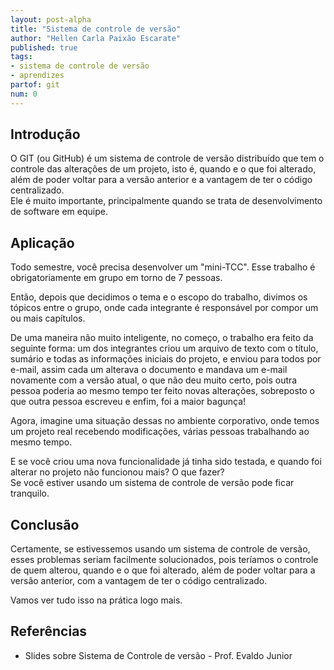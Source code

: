 ```yaml
---
layout: post-alpha
title: "Sistema de controle de versão"
author: "Hellen Carla Paixão Escarate"
published: true
tags:
- sistema de controle de versão 
- aprendizes
partof: git
num: 0
---
```


## Introdução

O GIT (ou GitHub) é um sistema de controle de versão distribuído que tem o controle das alterações de
um projeto, isto é, quando e o que foi alterado, além de poder voltar para a versão anterior e a vantagem
de ter o código centralizado.<br>
Ele é muito importante, principalmente quando se trata de desenvolvimento de software em equipe.


## Aplicação
Todo semestre, você precisa desenvolver um "mini-TCC". Esse trabalho é obrigatoriamente em grupo em
torno de 7 pessoas. 

Então, depois que decidimos o tema e o escopo do trabalho, divimos os tópicos entre o grupo, onde cada integrante é
responsável por compor um ou mais capítulos.

De uma maneira não muito inteligente, no começo, o trabalho era feito da seguinte forma: um dos integrantes criou um 
arquivo de texto com o título, sumário e todas as informações iniciais do projeto, e enviou para todos por e-mail, assim
cada um alterava o documento e mandava um e-mail novamente com a versão atual, o que não deu muito certo, pois outra
pessoa poderia ao mesmo tempo ter feito novas alterações, sobreposto o que outra pessoa escreveu e enfim, foi a maior
bagunça!

Agora, imagine uma situação dessas no ambiente corporativo, onde temos um projeto real recebendo modificações, várias
pessoas trabalhando ao mesmo tempo. 

E se você criou uma nova funcionalidade já tinha sido testada, e quando foi alterar no projeto não funcionou mais? O que
fazer?<br>
Se você estiver usando um sistema de controle de versão pode ficar tranquilo.

## Conclusão
Certamente, se estivessemos usando um sistema de controle de versão, esses problemas seriam facilmente solucionados,
pois teríamos o controle de quem alterou, quando e o que foi alterado, além de poder voltar para a versão anterior, com
a vantagem de ter o código centralizado.  

Vamos ver tudo isso na prática logo mais.  

## Referências

* Slides sobre Sistema de Controle de versão - Prof. Evaldo Junior 